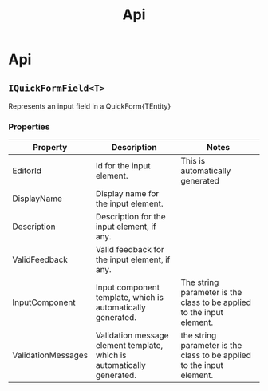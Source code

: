 ﻿---
title: Api
---

# Api

## `IQuickFormField<T>`

Represents an input field in a QuickForm{TEntity}

### Properties

| Property           | Description                                                            | Notes                                                                 | 
|--------------------|------------------------------------------------------------------------|-----------------------------------------------------------------------|
| EditorId           | Id for the input element.                                              | This is automatically generated                                       |                                   
| DisplayName        | Display name for the input element.                                    |
| Description        | Description for the input element, if any.                             |
| ValidFeedback      | Valid feedback for the input element, if any.                          |
| InputComponent     | Input component template, which is automatically generated.            | The string parameter is the class to be applied to the input element. |
| ValidationMessages | Validation message element template, which is automatically generated. | the string parameter is the class to be applied to the input element. |
